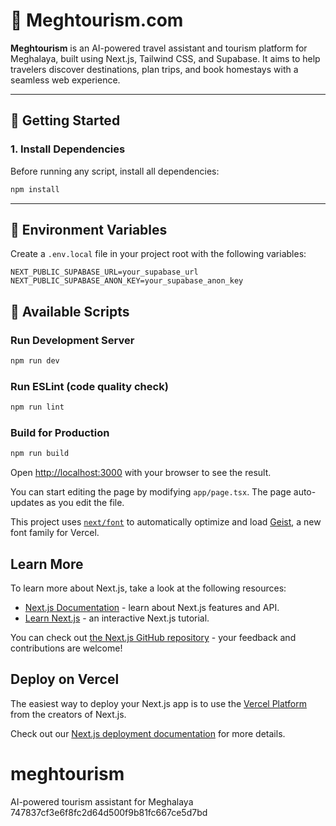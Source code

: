 
# 🌄 Meghtourism.com

**Meghtourism** is an AI-powered travel assistant and tourism platform for Meghalaya, built using Next.js, Tailwind CSS, and Supabase. It aims to help travelers discover destinations, plan trips, and book homestays with a seamless web experience.

---

## 🚀 Getting Started

### 1. Install Dependencies

Before running any script, install all dependencies:

```bash
npm install
```

---

## 🔐 Environment Variables

Create a `.env.local` file in your project root with the following variables:

```env
NEXT_PUBLIC_SUPABASE_URL=your_supabase_url
NEXT_PUBLIC_SUPABASE_ANON_KEY=your_supabase_anon_key
```
## 🧪 Available Scripts

### Run Development Server

```bash
npm run dev
```

### Run ESLint (code quality check)

```bash
npm run lint
```

### Build for Production

```bash
npm run build
```

Open [http://localhost:3000](http://localhost:3000) with your browser to see the result.

You can start editing the page by modifying `app/page.tsx`. The page auto-updates as you edit the file.

This project uses [`next/font`](https://nextjs.org/docs/app/building-your-application/optimizing/fonts) to automatically optimize and load [Geist](https://vercel.com/font), a new font family for Vercel.

## Learn More

To learn more about Next.js, take a look at the following resources:

- [Next.js Documentation](https://nextjs.org/docs) - learn about Next.js features and API.
- [Learn Next.js](https://nextjs.org/learn) - an interactive Next.js tutorial.

You can check out [the Next.js GitHub repository](https://github.com/vercel/next.js) - your feedback and contributions are welcome!

## Deploy on Vercel

The easiest way to deploy your Next.js app is to use the [Vercel Platform](https://vercel.com/new?utm_medium=default-template&filter=next.js&utm_source=create-next-app&utm_campaign=create-next-app-readme) from the creators of Next.js.

Check out our [Next.js deployment documentation](https://nextjs.org/docs/app/building-your-application/deploying) for more details.

# meghtourism
AI-powered tourism assistant for Meghalaya
 747837cf3e6f8fc2d64d500f9b81fc667ce5d7bd
